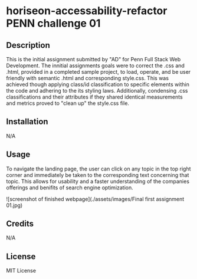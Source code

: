 # horiseon-accessability-refactor PENN challenge 01

## Description

This is the initial assignment submitted by "AD" for Penn Full Stack Web Development. The innitial assignments goals were to correct the .css and .html, provided in a completed sample project, to load, operate, and be user friendly with semantic .html and corresponding style.css. This was achieved though applying class/id classification to specific elements within the code and adhering to the its styling laws. Additionally, condensing .css classifications and their attributes if they shared identical measurements and metrics proved to "clean up" the style.css file.

## Installation

N/A

## Usage

To navigate the landing page, the user can click on any topic in the top right corner and immediately be taken to the corresponding text concerning that topic. This allows for usability and a faster understanding of the companies offerings and benifits of search engine optimization.

![screenshot of finished webpage](./assets/images/Final first assignment 01.jpg)

## Credits

N/A

## License

MIT License
